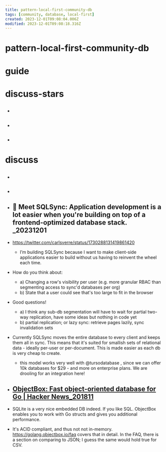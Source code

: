 ```yaml
---
title: pattern-local-first-community-db
tags: [community, database, local-first]
created: 2023-12-01T09:08:04.006Z
modified: 2023-12-01T09:08:18.316Z
---
```


# pattern-local-first-community-db

# guide

# discuss-stars
- ## 

- ## 

- ## 
# discuss
- ## 

- ## 

- ## 🚀 Meet SQLSync: Application development is a lot easier when you're building on top of a frontend-optimized database stack. _20231201
- https://twitter.com/carlsverre/status/1730288131419861420
  - I’m building SQLSync because I want to make client-side applications easier to build without us having to reinvent the wheel each time.
- How do you think about:
  - a) Changing a row's visibility per user (e.g. more granular  RBAC than segmenting access to sync'd databases per org)
  - b) State that a user could see that's too large to fit in the browser
- Good questions!
  - a) I think any sub-db segmentation will have to wait for partial two-way replication, have some ideas but nothing in code yet
  - b) partial replication; or lazy sync: retrieve pages lazily, sync invalidation sets

- Currently SQLSync moves the entire database to every client and keeps them all in sync. This means that it's suited for smallish sets of relational data - ideally per-user or per-document. This is made easier as each db is very cheap to create.
  - this model works very well with @tursodatabase , since we can offer 10k databases for $29 - and more on enterprise plans. We are drooling for an integration here!

- ## [ObjectBox: Fast object-oriented database for Go | Hacker News_201811](https://news.ycombinator.com/item?id=18568029)
- SQLite is a very nice embedded DB indeed. If you like SQL. ObjectBox enables you to work with Go structs and gives you additional performance.

- It's ACID compliant, and thus not not in-memory. https://golang.objectbox.io/faq covers that in detail. In the FAQ, there is a section on comparing to JSON; I guess the same would hold true for CSV.

